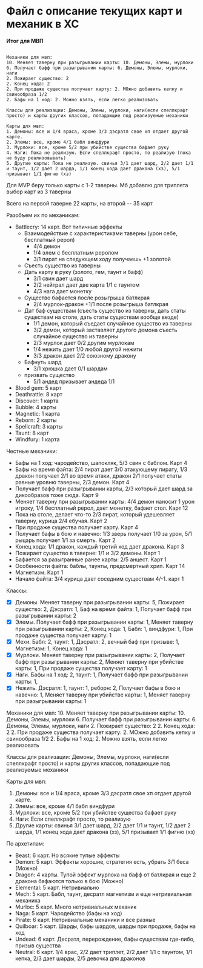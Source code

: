 # Файл с описание текущих карт и механик в ХС

**Итог для МВП**

~~~~~~~~~~~~~~~~~~~~~~~~~~~~~~~~~~~~~~~~~

Механики для мвп:
10. Меняет таверну при разыгрывании карты: 10. Демоны, Элемы, мурлоки
6. Получает бафф при разыгрывании карты: 6. Демоны, Элемы, мурлоки, наги
2. Пожирает существо: 2
2. Конец хода: 2
2. При продаже существа получает карту: 2. МОжно добавить кепку и свинообраза 1/2
2. Бафы на 1 ход: 2. Можно взять, если легко реализовать

Классы для реализации: Демоны, Элемы, мурлоки, наги(если спеллкрафт просто) и карты других классов, попадающие под реализуемые механики

Карты для мвп:
1. Демоны: все и 1/4 враса, кроме 3/3 дэсратл свое хп отдает другой карте. 
2. Элемы: все, кроме 4/1 бабл виндфури
3. Мурлоки: все, кроме 5/2 при убийстве существа бафает руку
4. Наги: Пока не реализую. Если спеллкрафт просто, то реализую (пока не буду реализовывать)
5. Другие карты: Пока не реализую. свинья 3/1 дает шард, 2/2 дает 1/1 и таунт, 1/2 дает 2 шарда, 1/1 конец хода дает дракона (хз), 5/1 призывает 1/1 фигню (хз)

~~~~~~~~~~~~~~~~~~~~~~~~~~~~~~~~~~~~~~~~~

Для MVP беру только карты с 1-2 таверны. Мб добавлю для триплета выбор карт из 3 таверны

Всего на первой таверне 22 карты, на второй -- 35 карт

Разобъем их по механикам:
- Battlecry: 14 карт. Вот типичные эффекты
    + Взаимодействие с характеристиками таверны (урон себе, бесплатный рерол)
        * 4/4 демон 
        * 1/4 элем с бесплатным реролом
        * 3/1 пират на следующем ходу получаешь +1 золотой
    + Съесть существо из таверны
    + Дать карту в руку (золото, гем, таунт и бафф)
        * 3/1 свин дает шард
        * 2/2 нейтрал дает две карта 1/1 с таунтом
        * 4/3 нага дает монетку
    + Существо бафается после розыгрыша батлкрая
        * 2/4 мурлок-дракон +1/1 после розыгрыша батлкрая
    + Дат баф существам (съесть существо из таверны, дать статы существам на столе, дать статы существам вообще везде)
        * 1/1 демон, который съедает случайное существо из таверны
        * 3/2 демон, который заставляет другого демона съесть случайное существо из таверны
        * 2/3 мурлок дает 0/2 другим мурлокам
        * 1/4 нежить дает 1/0 любой другой нежити
        * 3/3 дракон дает 2/2 союзному дракону
    + Бафнуть шард
        * 3/1 хрюшка дает 0/1 шардам
    + призвать существо
        * 5/1 андед призывает андеда 1/1
- Blood gem: 5 карт
- Deathrattle: 8 карт
- Discover: 1 карта
- Bubble: 4 карты
- Magnetic: 1 карта
- Reborn: 2 карты
- Spellcraft: 3 карты
- Taunt: 8 карт
- Windfury: 1 карта

Честные механики:
- Бафы на 1 ход: чародейство, шапокляк, 5/3 свин с баблом. Карт 4
- Бафы на время файта: 2/4 пират дает 3/0 атакующему пирату, 1/3 дракон получает 2/1 во время атаки, дракон 2/1 получает статы равные уровню таверны, 2/3 демон. Карт 4
- Получает бафф при разыгрывании карты, 2/3 который дает шард за дикообразов тоже сюда. Карт 9
- Меняет таверну при разыгрывании карты: 4/4 демон наносит 1 урон игроку, 1/4 бесплатный рерол, дает монетку, бафает стол. Карт 12
- Пока на столе, делает что-то 2/3 пират, который удешевляет таверну, курица 2/4 ебучая. Карт 2
- При продаже существа получает карту. Карт 4
- Получает бафы в бою и навечно: 1/3 зверь получает 1/0 за урон, 5/1 рыцарь получает 1/1 за смерть. Карт 2
- Конец хода: 1/1 дракон, каждый третий ход дает дракона. Карт 3
- Пожирает существо в таверне: 1/1 и 3/2 демоны. Карт 1
- Бафается за разыгранные ранее карты: 2/5 анцест. Карт 1
- Особенности файта: баблы, таунты, предсмертный хрип. Карт 14
- Магнетизм. Карт 1
- Начало файта: 3/4 курица дает соседним существам 4/-1. карт 1

Классы:
- [x] Демоны. Меняет таверну при разыгрывании карты: 5, Пожирает существо: 2, Дэсратл: 1, Баф на время файта: 1,  Получает бафф при разыгрывании карты: 2
- [x] Элемы. Получает бафф при разыгрывании карты: 1, Меняет таверну при разыгрывании карты: 2, Конец хода: 1, Бабл: 1, виндфури: 1, При продаже существа получает карту: 1
- [x] Мехи. Бабл: 2, таунт: 1, Дэсратл: 2, вечный баф при призыве: 1, Магнетизм: 1, Конец хода: 1
- [x] Мурлоки. Меняет таверну при разыгрывании карты: 2, Получает бафф при разыгрывании карты: 2, Меняет таверну при убийстве карты: 1, При продаже существа получает карту: 1
- [x] Наги. Бафы на 1 ход: 2, таунт: 1, Получает бафф при разыгрывании карты: 1, 
- [x] Нежить. Дэсратл: 1, таунт: 1, реборн: 2, Получает бафы в бою и навечно: 1, Меняет таверну при убийстве карты: 1, Меняет таверну при разыгрывании карты: 1

Механики для мвп:
10. Меняет таверну при разыгрывании карты: 10. Демоны, Элемы, мурлоки
6. Получает бафф при разыгрывании карты: 6. Демоны, Элемы, мурлоки, наги
2. Пожирает существо: 2
2. Конец хода: 2
2. При продаже существа получает карту: 2. МОжно добавить кепку и свинообраза 1/2
2. Бафы на 1 ход: 2. Можно взять, если легко реализовать

Классы для реализации: Демоны, Элемы, мурлоки, наги(если спеллкрафт просто) и карты других классов, попадающие под реализуемые механики

Карты для мвп:
1. Демоны: все и 1/4 враса, кроме 3/3 дэсратл свое хп отдает другой карте. 
2. Элемы: все, кроме 4/1 бабл виндфури
3. Мурлоки: все, кроме 5/2 при убийстве существа бафает руку
4. Наги: Если спеллкрафт просто, то реализую
5. Другие карты: свинья 3/1 дает шард, 2/2 дает 1/1 и таунт, 1/2 дает 2 шарда, 1/1 конец хода дает дракона (хз), 5/1 призывает 1/1 фигню (хз)


По архетипам:
- Beast: 6 карт. Но всякие тупые эффекты
- Demon: 5 карт. Эффекты хорошие, стратегия есть, убрать 3/1 беса (Можно)
- Dragon: 4 карты. Тупой эффект мурлока на бафф от батлкрая и еще 2 дракона бафаются только в бою (Можно)
- Elemental: 5 карт. Нетривиально
- Mech: 5 карт. Бабл, таунт, десратл магнетизм и еще нетривиальная механика
- Murloc: 5 карт. Много нетривиальных механик
- Naga: 5 карт. Чародейство (бафы на ход)
- Pirate: 6 карт. Нетривиальные механики и все разные
- Quilboar: 5 карт. Шарды, бафы шардов, шарды при продаже, бафы на ход
- Undead: 6 карт. Десратл, перерождение, бафы существам где-либо, призыв существа
- Neutral: 6 карт. 1/4 врас, 2/2 дает триплет, 2/2 дает 1/1 с таунтом, 1/1 кепка, 2/3 дает шарды, 2/5 девочка для драконов